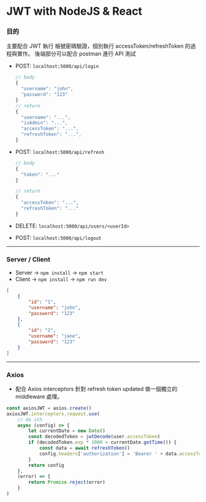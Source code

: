 # JWT with NodeJS & React

### 目的

主要配合 JWT 執行 帳號密碼驗證，個別執行 accessToken/refreshToken 的過程與實作。
後端部分可以配合 postman 進行 API 測試

- POST: `localhost:5000/api/login`

  ```javascript
  // body
  {
    "username": "john",
    "password": "123"
  }
  // return
  {
    "username": "...",
    "isAdmin": "...",
    "accessToken": "...",
    "refreshToken": "...",
  }
  ```

- POST: `localhost:5000/api/refresh`

  ```javascript
  // body
  {
  	"token": "..."
  }

  // return
  {
    "accessToken": "...",
    "refreshToken": "..."
  }
  ```

- DELETE: `localhost:5000/api/users/<userId>`
- POST: `localhost:5000/api/logout`

---

### Server / Client

- Server -> `npm install` -> `npm start`
- Client -> `npm install` -> `npm run dev`

```json
[
	{
		"id": "1",
		"username": "john",
		"password": "123"
	},
	{
		"id": "2",
		"username": "jane",
		"password": "123"
	}
]
```

---

### Axios

- 配合 Axios interceptors 針對 refresh token updated 做一個獨立的 middleware 處理。

```javascript
const axiosJWT = axios.create()
axiosJWT.interceptors.request.use(
	// do sth
	async (config) => {
		let currentDate = new Date()
		const decodedToken = jwtDecode(user.accessToken)
		if (decodedToken.exp * 1000 < currentDate.getTime()) {
			const data = await refreshToken()
			config.headers['authorization'] = 'Bearer ' + data.accessToken
		}
		return config
	},
	(error) => {
		return Promise.reject(error)
	}
)
```

